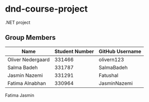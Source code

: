 # dnd-course-project
.NET project
## Group Members

| Name                | Student Number | GitHub Username   |
|---------------------|----------------|-------------------|
| Oliver Nedergaard      | 331466       | olivern123   |
| Salma Badeh            | 331787       | SalmaBadeh   |
| Jasmin Nazemi          | 331291       | Fatushal     | 
| Fatima Alnabhan        | 330964       | JasminNazemi |

Fatima
Jasmin